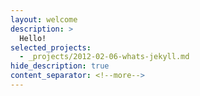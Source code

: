```yaml
---
layout: welcome
description: >
  Hello!
selected_projects:
  - _projects/2012-02-06-whats-jekyll.md
hide_description: true
content_separator: <!--more-->
---
```


<!--more-->
